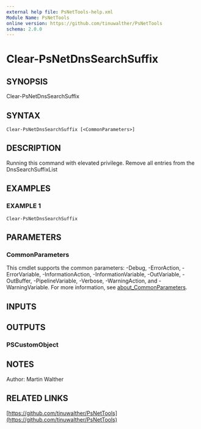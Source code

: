 ```yaml
---
external help file: PsNetTools-help.xml
Module Name: PsNetTools
online version: https://github.com/tinuwalther/PsNetTools
schema: 2.0.0
---
```


# Clear-PsNetDnsSearchSuffix

## SYNOPSIS
Clear-PsNetDnsSearchSuffix

## SYNTAX

```
Clear-PsNetDnsSearchSuffix [<CommonParameters>]
```

## DESCRIPTION
Running this command with elevated privilege.
Remove all entries from the DnsSearchSuffixList

## EXAMPLES

### EXAMPLE 1
```
Clear-PsNetDnsSearchSuffix
```

## PARAMETERS

### CommonParameters
This cmdlet supports the common parameters: -Debug, -ErrorAction, -ErrorVariable, -InformationAction, -InformationVariable, -OutVariable, -OutBuffer, -PipelineVariable, -Verbose, -WarningAction, and -WarningVariable. For more information, see [about_CommonParameters](http://go.microsoft.com/fwlink/?LinkID=113216).

## INPUTS

## OUTPUTS

### PSCustomObject
## NOTES
Author: Martin Walther

## RELATED LINKS

[https://github.com/tinuwalther/PsNetTools](https://github.com/tinuwalther/PsNetTools)

